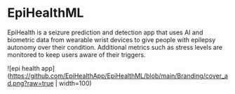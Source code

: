 # EpiHealthML

EpiHealth is a seizure prediction and detection app that uses AI and biometric data from wearable wrist devices to give people with epilepsy autonomy over their condition. Additional metrics such as stress levels are monitored to keep users aware of their triggers.

![epi health app](https://github.com/EpiHealthApp/EpiHealthML/blob/main/Branding/cover_ad.png?raw=true | width=100)
